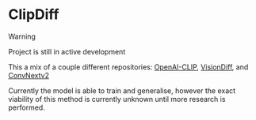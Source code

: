 # ClipDiff

> [!WARNING]  
> Project is still in active development

This a mix of a couple different repositories: [OpenAI-CLIP](https://github.com/moein-shariatnia/OpenAI-CLIP), [VisionDiff](https://github.com/Aveygo/VisionDiff), and [ConvNextv2](https://github.com/facebookresearch/ConvNeXt-V2)

Currently the model is able to train and generalise, however the exact viability of this method is currently unknown until more research is performed.
